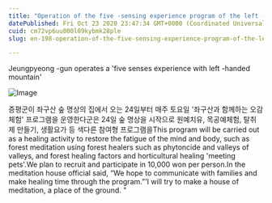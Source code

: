 ```yaml
---
title: "Operation of the five -sensing experience program of the left -handed forest meditation"
datePublished: Fri Oct 23 2020 23:47:34 GMT+0000 (Coordinated Universal Time)
cuid: cm72vp6uu000l09kybmk28ple
slug: en-198-operation-of-the-five-sensing-experience-program-of-the-left-handed-forest-meditation

---
```



Jeungpyeong -gun operates a 'five senses experience with left -handed mountain'

![Image](https://cdn.hashnode.com/res/hashnode/image/upload/v1739423260217/faa669db-b62c-4edb-ad12-0de8b3970ed9.jpeg)

증평군이 좌구산 숲 명상의 집에서 오는 24일부터 매주 토요일 '좌구산과 함께하는 오감체험' 프로그램을 운영한다군은 24일 숲 명상을 시작으로 원예치유, 목공예체험, 탈취제 만들기, 생활요가 등 색다른 참여형 프로그램을This program will be carried out as a healing activity to restore the fatigue of the mind and body, such as forest meditation using forest healers such as phytoncide and valleys of valleys, and forest healing factors and horticultural healing 'meeting pets'.We plan to recruit and participate in 10,000 won per person.In the meditation house official said, “We hope to communicate with families and make healing time through the program.”'I will try to make a house of meditation, a place of the ground. "